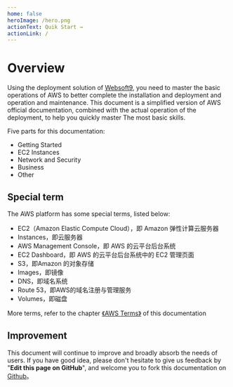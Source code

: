 ```yaml
---
home: false
heroImage: /hero.png
actionText: Quik Start →
actionLink: /
---
```


# Overview

Using the deployment solution of [Websoft9](https://www.websoft9.com), you need to master the basic operations of AWS to better complete the installation and deployment and operation and maintenance. This document is a simplified version of AWS official documentation, combined with the actual operation of the deployment, to help you quickly master The most basic skills.

Five parts for this documentation:

* Getting Started
* EC2 Instances
* Network and Security
* Business
* Other

## Special term

The AWS platform has some special terms, listed below:

* EC2（Amazon Elastic Compute Cloud），即 Amazon 弹性计算云服务器
* Instances，即云服务器
* AWS Management Console，即 AWS 的云平台后台系统
* EC2 Dashboard，即 AWS 的云平台后台系统中的 EC2 管理页面
* S3，即Amazon 的对象存储
* Images，即镜像
* DNS，即域名系统
* Route 53，即AWS的域名注册与管理服务
* Volumes，即磁盘

More terms, refer to the chapter [《AWS Terms》](/else-glossary.md) of this documentation

## Improvement

This document will continue to improve and broadly absorb the needs of users.
If you have good idea, please don't hesitate to give us feedback by "**Edit this page on GitHub**", and welcome you to fork this documentation on [Github](https://github.com/websoft9/AWS-platform)。